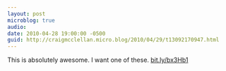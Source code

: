 ```yaml
---
layout: post
microblog: true
audio: 
date: 2010-04-28 19:00:00 -0500
guid: http://craigmcclellan.micro.blog/2010/04/29/t13092170947.html
---
```

This is absolutely awesome.  I want one of these. [bit.ly/bx3Hb1](http://bit.ly/bx3Hb1)
